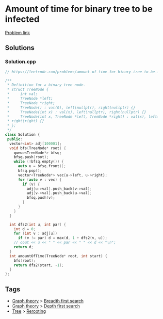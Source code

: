 # Amount of time for binary tree to be infected

[Problem link](https://leetcode.com/problems/amount-of-time-for-binary-tree-to-be-infected)

## Solutions


### Solution.cpp
```cpp
// https://leetcode.com/problems/amount-of-time-for-binary-tree-to-be-infected

/**
 * Definition for a binary tree node.
 * struct TreeNode {
 *     int val;
 *     TreeNode *left;
 *     TreeNode *right;
 *     TreeNode() : val(0), left(nullptr), right(nullptr) {}
 *     TreeNode(int x) : val(x), left(nullptr), right(nullptr) {}
 *     TreeNode(int x, TreeNode *left, TreeNode *right) : val(x), left(left),
 * right(right) {}
 * };
 */
class Solution {
 public:
  vector<int> adj[100001];
  void bfs(TreeNode* root) {
    queue<TreeNode*> bfsq;
    bfsq.push(root);
    while (!bfsq.empty()) {
      auto u = bfsq.front();
      bfsq.pop();
      vector<TreeNode*> vec{u->left, u->right};
      for (auto v : vec) {
        if (v) {
          adj[u->val].push_back(v->val);
          adj[v->val].push_back(u->val);
          bfsq.push(v);
        }
      }
    }
  }

  int dfs2(int u, int par) {
    int d = 0;
    for (int v : adj[u])
      if (v != par) d = max(d, 1 + dfs2(v, u));
    // cout << u << " " << par << " " << d << "\n";
    return d;
  }
  int amountOfTime(TreeNode* root, int start) {
    bfs(root);
    return dfs2(start, -1);
  }
};
```
## Tags

* [Graph theory](/Collections/graph-theory.md#graph-theory) > [Breadth first search](/Collections/graph-theory.md#breadth-first-search)
* [Graph theory](/Collections/graph-theory.md#graph-theory) > [Depth first search](/Collections/graph-theory.md#depth-first-search)
* [Tree](/Collections/tree.md#tree) > [Rerooting](/Collections/tree.md#rerooting)
